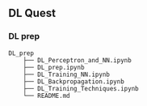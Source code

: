 ## DL Quest

### DL prep

```
DL_prep
    ├── DL_Perceptron_and_NN.ipynb
    ├── DL_prep.ipynb
    ├── DL_Training_NN.ipynb
    ├── DL_Backpropagation.ipynb
    ├── DL_Training_Techniques.ipynb
    └── README.md
```

